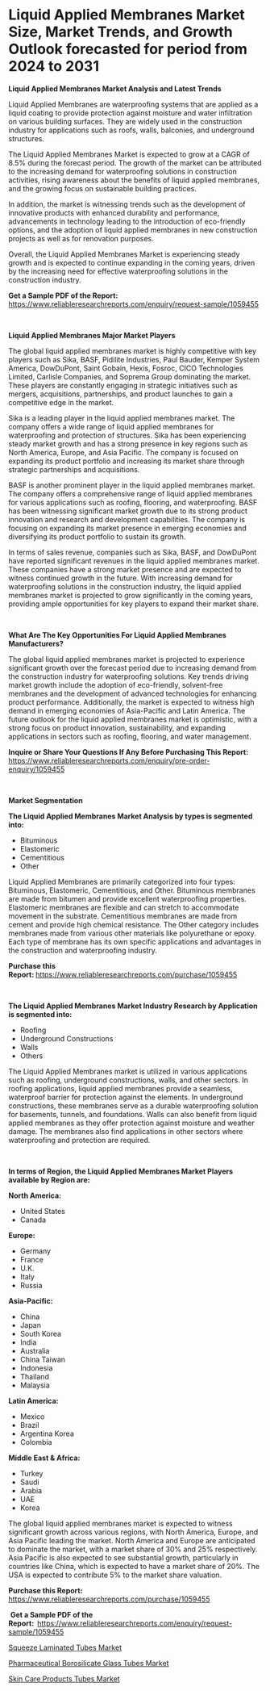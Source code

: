 <p><h1>Liquid Applied Membranes Market Size, Market Trends, and Growth Outlook forecasted for period from 2024 to 2031</h1></p><p><strong>Liquid Applied Membranes Market Analysis and Latest Trends</strong></p>
<p><p>Liquid Applied Membranes are waterproofing systems that are applied as a liquid coating to provide protection against moisture and water infiltration on various building surfaces. They are widely used in the construction industry for applications such as roofs, walls, balconies, and underground structures. </p><p>The Liquid Applied Membranes Market is expected to grow at a CAGR of 8.5% during the forecast period. The growth of the market can be attributed to the increasing demand for waterproofing solutions in construction activities, rising awareness about the benefits of liquid applied membranes, and the growing focus on sustainable building practices. </p><p>In addition, the market is witnessing trends such as the development of innovative products with enhanced durability and performance, advancements in technology leading to the introduction of eco-friendly options, and the adoption of liquid applied membranes in new construction projects as well as for renovation purposes. </p><p>Overall, the Liquid Applied Membranes Market is experiencing steady growth and is expected to continue expanding in the coming years, driven by the increasing need for effective waterproofing solutions in the construction industry.</p></p>
<p><strong>Get a Sample PDF of the Report:&nbsp;</strong> <a href="https://www.reliableresearchreports.com/enquiry/request-sample/1059455">https://www.reliableresearchreports.com/enquiry/request-sample/1059455</a></p>
<p>&nbsp;</p>
<p><strong>Liquid Applied Membranes Major Market Players</strong></p>
<p><p>The global liquid applied membranes market is highly competitive with key players such as Sika, BASF, Pidilite Industries, Paul Bauder, Kemper System America, DowDuPont, Saint Gobain, Hexis, Fosroc, CICO Technologies Limited, Carlisle Companies, and Soprema Group dominating the market. These players are constantly engaging in strategic initiatives such as mergers, acquisitions, partnerships, and product launches to gain a competitive edge in the market.</p><p>Sika is a leading player in the liquid applied membranes market. The company offers a wide range of liquid applied membranes for waterproofing and protection of structures. Sika has been experiencing steady market growth and has a strong presence in key regions such as North America, Europe, and Asia Pacific. The company is focused on expanding its product portfolio and increasing its market share through strategic partnerships and acquisitions.</p><p>BASF is another prominent player in the liquid applied membranes market. The company offers a comprehensive range of liquid applied membranes for various applications such as roofing, flooring, and waterproofing. BASF has been witnessing significant market growth due to its strong product innovation and research and development capabilities. The company is focusing on expanding its market presence in emerging economies and diversifying its product portfolio to sustain its growth.</p><p>In terms of sales revenue, companies such as Sika, BASF, and DowDuPont have reported significant revenues in the liquid applied membranes market. These companies have a strong market presence and are expected to witness continued growth in the future. With increasing demand for waterproofing solutions in the construction industry, the liquid applied membranes market is projected to grow significantly in the coming years, providing ample opportunities for key players to expand their market share.</p></p>
<p>&nbsp;</p>
<p><strong>What Are The Key Opportunities For Liquid Applied Membranes Manufacturers?</strong></p>
<p><p>The global liquid applied membranes market is projected to experience significant growth over the forecast period due to increasing demand from the construction industry for waterproofing solutions. Key trends driving market growth include the adoption of eco-friendly, solvent-free membranes and the development of advanced technologies for enhancing product performance. Additionally, the market is expected to witness high demand in emerging economies of Asia-Pacific and Latin America. The future outlook for the liquid applied membranes market is optimistic, with a strong focus on product innovation, sustainability, and expanding applications in sectors such as roofing, flooring, and water management.</p></p>
<p><strong>Inquire or Share Your Questions If Any Before Purchasing This Report:</strong> <a href="https://www.reliableresearchreports.com/enquiry/pre-order-enquiry/1059455">https://www.reliableresearchreports.com/enquiry/pre-order-enquiry/1059455</a></p>
<p>&nbsp;</p>
<p><strong>Market Segmentation</strong></p>
<p><strong>The Liquid Applied Membranes Market Analysis by types is segmented into:</strong></p>
<p><ul><li>Bituminous</li><li>Elastomeric</li><li>Cementitious</li><li>Other</li></ul></p>
<p><p>Liquid Applied Membranes are primarily categorized into four types: Bituminous, Elastomeric, Cementitious, and Other. Bituminous membranes are made from bitumen and provide excellent waterproofing properties. Elastomeric membranes are flexible and can stretch to accommodate movement in the substrate. Cementitious membranes are made from cement and provide high chemical resistance. The Other category includes membranes made from various other materials like polyurethane or epoxy. Each type of membrane has its own specific applications and advantages in the construction and waterproofing industry.</p></p>
<p><strong>Purchase this Report:&nbsp;</strong><a href="https://www.reliableresearchreports.com/purchase/1059455">https://www.reliableresearchreports.com/purchase/1059455</a></p>
<p>&nbsp;</p>
<p><strong>The Liquid Applied Membranes Market Industry Research by Application is segmented into:</strong></p>
<p><ul><li>Roofing</li><li>Underground Constructions</li><li>Walls</li><li>Others</li></ul></p>
<p><p>The Liquid Applied Membranes market is utilized in various applications such as roofing, underground constructions, walls, and other sectors. In roofing applications, liquid applied membranes provide a seamless, waterproof barrier for protection against the elements. In underground constructions, these membranes serve as a durable waterproofing solution for basements, tunnels, and foundations. Walls can also benefit from liquid applied membranes as they offer protection against moisture and weather damage. The membranes also find applications in other sectors where waterproofing and protection are required.</p></p>
<p>&nbsp;</p>
<p><strong>In terms of Region, the Liquid Applied Membranes Market Players available by Region are:</strong></p>
<p>
    <p> <strong> North America: </strong>
        <ul>
            <li>United States</li>
            <li>Canada</li>
        </ul>
        </p> 
    <p> <strong> Europe: </strong>
        <ul>
            <li>Germany</li>
            <li>France</li>
            <li>U.K.</li>
            <li>Italy</li>
            <li>Russia</li>
        </ul>
        </p> 
    <p> <strong> Asia-Pacific: </strong>
        <ul>
            <li>China</li>
            <li>Japan</li>
            <li>South Korea</li>
            <li>India</li>
            <li>Australia</li>
            <li>China Taiwan</li>
            <li>Indonesia</li>
            <li>Thailand</li>
            <li>Malaysia</li>
        </ul>
        </p> 
    <p> <strong> Latin America: </strong>
        <ul>
            <li>Mexico</li>
            <li>Brazil</li>
            <li>Argentina Korea</li>
            <li>Colombia</li>
        </ul>
        </p> 
    <p> <strong> Middle East & Africa: </strong>
        <ul>
            <li>Turkey</li>
            <li>Saudi</li>
            <li>Arabia</li>
            <li>UAE</li>
            <li>Korea</li>
        </ul>
    </p>
    </p>
<p><p>The global liquid applied membranes market is expected to witness significant growth across various regions, with North America, Europe, and Asia Pacific leading the market. North America and Europe are anticipated to dominate the market, with a market share of 30% and 25% respectively. Asia Pacific is also expected to see substantial growth, particularly in countries like China, which is expected to have a market share of 20%. The USA is expected to contribute 5% to the market share valuation.</p></p>
<p><strong>Purchase this Report: </strong><a href="https://www.reliableresearchreports.com/purchase/1059455">https://www.reliableresearchreports.com/purchase/1059455</a></p>
<p>&nbsp;<strong>Get a Sample PDF of the Report:&nbsp;&nbsp;</strong><a href="https://www.reliableresearchreports.com/enquiry/request-sample/1059455">https://www.reliableresearchreports.com/enquiry/request-sample/1059455</a></p>
<p><strong></strong></p>
<p><p><a href="https://view.publitas.com/reportprime-1/squeeze-laminated-tubes-market-size-and-growth-market-segmentation-regional-and-country-breakdowns-and-market-trends-for-period-from-2023-2030/">Squeeze Laminated Tubes Market</a></p><p><a href="https://view.publitas.com/reportprime-1/pharmaceutical-borosilicate-glass-tubes-market-size-2023-2030-global-industrial-analysis-key-geographical-regions-market-share-top-key-players-product-types-and-forecast-research-report/">Pharmaceutical Borosilicate Glass Tubes Market</a></p><p><a href="https://view.publitas.com/reportprime-1/skin-care-products-tubes-market-size-2023-2030-global-industrial-analysis-key-geographical-regions-market-share-top-key-players-product-types-and-forecast-research-report/">Skin Care Products Tubes Market</a></p></p>
